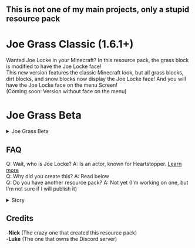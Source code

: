 ## This is not one of my main projects, only a stupid resource pack
# Joe Grass Classic (1.6.1+)
Wanted Joe Locke in your Minecraft? In this resource pack, the grass block is modified to have the Joe Locke face!  
This new version features the classic Minecraft look, but all grass blocks, dirt blocks, and snow blocks now display the Joe Locke face! And you will have the Joe Locke face on the menu Screen!  
(Coming soon: Version without face on the menu)
# Joe Grass Beta
<details>
  <summary>Joe Grass Beta</summary>
  This was the first version of the resource pack, featuring a 480x480 texture and lacking the face on the menu.  
Not recommended to download.
</details>

## FAQ
Q: Wait, who is Joe Locke? A: Is an actor, known for Heartstopper. [Learn more](https://en.wikipedia.org/wiki/Joe_Locke)  
Q: Why did you create this? A: Read below  
Q: Do you have another resource pack? A: Not yet (I'm working on one, but I'm not sure if I will publish it)  

<details>
<summary>Story</summary>

It all started when I saw a sticker on one Discord server (the one linked). When I saw it, I decided to recreate it on Minecraft. That's it

</details>

## Credits
-**Nick** (The crazy one that created this resource pack)  
-**Luke** (The one that owns the Discord server)

